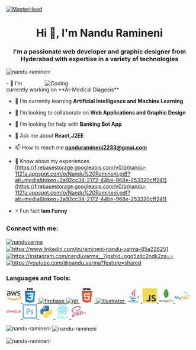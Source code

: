 [![MasterHead](https://camo.githubusercontent.com/94404b4c51df8434a5e4f4056b9b06f9743ad5657011ec6b7f6844cd73c6b56f/68747470733a2f2f7777772e6469676974616c736f6c7574696f6e73657276696365732e636f6d2f696d672f73657276696365732f77656273697465312e676966)](https://github.com/Nandu-ramineni)
<h1 align="center">Hi 👋, I'm Nandu Ramineni</h1>
<h3 align="center">I'm a passionate web developer and graphic designer from Hyderabad with expertise in a variety of technologies</h3>

<p align="left"> <img src="https://komarev.com/ghpvc/?username=nandu-ramineni&label=Profile%20views&color=0e75b6&style=flat" alt="nandu-ramineni" /> </p>
<img img align="right" alt="Coding" width="400" src="https://user-images.githubusercontent.com/19783675/259906130-5d3c8800-fb00-45d0-b9dd-7eb82f057baf.gif">
- 🔭 I’m currently working on **AI-Medical Diagosis**

- 🌱 I’m currently learning **Artificial Intelligence and Machine Learning**

- 👯 I’m looking to collaborate on **Web Applications and Graphic Design**

- 🤝 I’m looking for help with **Banking Bot App**

- 💬 Ask me about **React,J2EE**

- 📫 How to reach me **nanduramineni2233@gmai.com**

- 📄 Know about my experiences [https://firebasestorage.googleapis.com/v0/b/nandu-1121a.appspot.com/o/Nandu%20Ramineni.pdf?alt=media&token=2a92cc34-2172-44be-968e-253320cff241](https://firebasestorage.googleapis.com/v0/b/nandu-1121a.appspot.com/o/Nandu%20Ramineni.pdf?alt=media&token=2a92cc34-2172-44be-968e-253320cff241)

- ⚡ Fun fact **Iam Funny**

<h3 align="left">Connect with me:</h3>
<p align="left">
<a href="https://twitter.com/nanduvarma" target="blank"><img align="center" src="https://raw.githubusercontent.com/rahuldkjain/github-profile-readme-generator/master/src/images/icons/Social/twitter.svg" alt="nanduvarma" height="30" width="40" /></a>
<a href="https://linkedin.com/in/https://www.linkedin.com/in/ramineni-nandu-varma-85a226251" target="blank"><img align="center" src="https://raw.githubusercontent.com/rahuldkjain/github-profile-readme-generator/master/src/images/icons/Social/linked-in-alt.svg" alt="https://www.linkedin.com/in/ramineni-nandu-varma-85a226251" height="30" width="40" /></a>
<a href="https://instagram.com/https://instagram.com/nanduvarma__?igshid=ogq5zdc2odk2za==" target="blank"><img align="center" src="https://raw.githubusercontent.com/rahuldkjain/github-profile-readme-generator/master/src/images/icons/Social/instagram.svg" alt="https://instagram.com/nanduvarma__?igshid=ogq5zdc2odk2za==" height="30" width="40" /></a>
<a href="https://www.youtube.com/c/https://youtube.com/@nandu_varma?feature=shared" target="blank"><img align="center" src="https://raw.githubusercontent.com/rahuldkjain/github-profile-readme-generator/master/src/images/icons/Social/youtube.svg" alt="https://youtube.com/@nandu_varma?feature=shared" height="30" width="40" /></a>
</p>

<h3 align="left">Languages and Tools:</h3>
<p align="left"> <a href="https://aws.amazon.com" target="_blank" rel="noreferrer"> <img src="https://raw.githubusercontent.com/devicons/devicon/master/icons/amazonwebservices/amazonwebservices-original-wordmark.svg" alt="aws" width="40" height="40"/> </a> <a href="https://www.w3schools.com/css/" target="_blank" rel="noreferrer"> <img src="https://raw.githubusercontent.com/devicons/devicon/master/icons/css3/css3-original-wordmark.svg" alt="css3" width="40" height="40"/> </a> <a href="https://firebase.google.com/" target="_blank" rel="noreferrer"> <img src="https://www.vectorlogo.zone/logos/firebase/firebase-icon.svg" alt="firebase" width="40" height="40"/> </a> <a href="https://git-scm.com/" target="_blank" rel="noreferrer"> <img src="https://www.vectorlogo.zone/logos/git-scm/git-scm-icon.svg" alt="git" width="40" height="40"/> </a> <a href="https://www.w3.org/html/" target="_blank" rel="noreferrer"> <img src="https://raw.githubusercontent.com/devicons/devicon/master/icons/html5/html5-original-wordmark.svg" alt="html5" width="40" height="40"/> </a> <a href="https://www.adobe.com/in/products/illustrator.html" target="_blank" rel="noreferrer"> <img src="https://www.vectorlogo.zone/logos/adobe_illustrator/adobe_illustrator-icon.svg" alt="illustrator" width="40" height="40"/> </a> <a href="https://www.java.com" target="_blank" rel="noreferrer"> <img src="https://raw.githubusercontent.com/devicons/devicon/master/icons/java/java-original.svg" alt="java" width="40" height="40"/> </a> <a href="https://developer.mozilla.org/en-US/docs/Web/JavaScript" target="_blank" rel="noreferrer"> <img src="https://raw.githubusercontent.com/devicons/devicon/master/icons/javascript/javascript-original.svg" alt="javascript" width="40" height="40"/> </a> <a href="https://www.mongodb.com/" target="_blank" rel="noreferrer"> <img src="https://raw.githubusercontent.com/devicons/devicon/master/icons/mongodb/mongodb-original-wordmark.svg" alt="mongodb" width="40" height="40"/> </a> <a href="https://www.mysql.com/" target="_blank" rel="noreferrer"> <img src="https://raw.githubusercontent.com/devicons/devicon/master/icons/mysql/mysql-original-wordmark.svg" alt="mysql" width="40" height="40"/> </a> <a href="https://www.oracle.com/" target="_blank" rel="noreferrer"> <img src="https://raw.githubusercontent.com/devicons/devicon/master/icons/oracle/oracle-original.svg" alt="oracle" width="40" height="40"/> </a> <a href="https://www.photoshop.com/en" target="_blank" rel="noreferrer"> <img src="https://raw.githubusercontent.com/devicons/devicon/master/icons/photoshop/photoshop-line.svg" alt="photoshop" width="40" height="40"/> </a> <a href="https://www.python.org" target="_blank" rel="noreferrer"> <img src="https://raw.githubusercontent.com/devicons/devicon/master/icons/python/python-original.svg" alt="python" width="40" height="40"/> </a> <a href="https://reactjs.org/" target="_blank" rel="noreferrer"> <img src="https://raw.githubusercontent.com/devicons/devicon/master/icons/react/react-original-wordmark.svg" alt="react" width="40" height="40"/> </a> <a href="https://sass-lang.com" target="_blank" rel="noreferrer"> <img src="https://raw.githubusercontent.com/devicons/devicon/master/icons/sass/sass-original.svg" alt="sass" width="40" height="40"/> </a> </p>

<p><img align="left" src="https://github-readme-stats.vercel.app/api/top-langs?username=nandu-ramineni&show_icons=true&locale=en&layout=compact" alt="nandu-ramineni" /></p>

<p>&nbsp;<img align="center" src="https://github-readme-stats.vercel.app/api?username=nandu-ramineni&show_icons=true&locale=en" alt="nandu-ramineni" /></p>

<p><img align="center" src="https://github-readme-streak-stats.herokuapp.com/?user=nandu-ramineni&" alt="nandu-ramineni" /></p>



